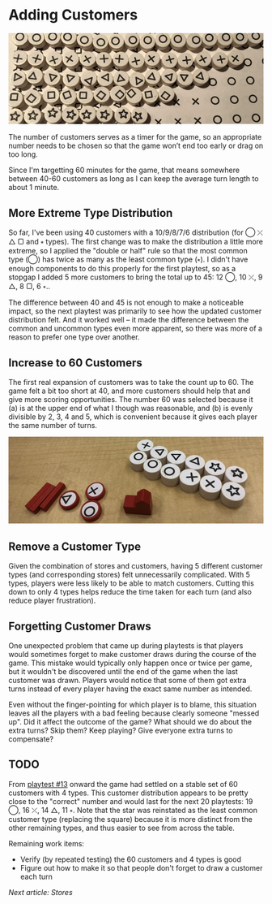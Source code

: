 # Adding Customers

<a href="../playtests/images/pt09/pt09-0685.jpg"><img src="images/pt09-0685-crop.jpg" /></a>

The number of customers serves as a timer for the game, so an appropriate number needs to be chosen so that the game won’t end too early or drag on too long.

Since I'm targetting 60 minutes for the game, that means somewhere between 40-60 customers as long as I can keep the average turn length to about 1 minute.

## More Extreme Type Distribution

So far, I've been using 40 customers with a 10/9/8/7/6 distribution (for ◯ ⤫ △ ▢ and ⭒ types). The first change was to make the distribution a little more extreme, so I applied the "double or half" rule so that the most common type (◯) has twice as many as the least common type (⭒). I didn't have enough components to do this properly for the first playtest, so as a stopgap I added 5 more customers to bring the total up to 45: 12 ◯, 10 ⤫, 9 △, 8 ▢, 6 ⭒..

The difference between 40 and 45 is not enough to make a noticeable impact, so the next playtest was primarily to see how the updated customer distribution felt. And it worked well – it made the difference between the common and uncommon types even more apparent, so there was more of a reason to prefer one type over another.

## Increase to 60 Customers

The first real expansion of customers was to take the count up to 60. The game felt a bit too short at 40, and more customers should help that and give more scoring opportunities. The number 60 was selected because it (a) is at the upper end of what I though was reasonable, and (b) is evenly divisible by 2, 3, 4 and 5, which is convenient because it gives each player the same number of turns.

<a href="../playtests/images/pt13/pt13-0707.jpg"><img src="images/pt13-0707-crop.jpg" /></a>

## Remove a Customer Type

Given the combination of stores and customers, having 5 different customer types (and corresponding stores) felt unnecessarily complicated. With 5 types, players were less likely to be able to match customers. Cutting this down to only 4 types helps reduce the time taken for each turn (and also reduce player frustration).

## Forgetting Customer Draws

One unexpected problem that came up during playtests is that players would sometimes forget to make customer draws during the course of the game. This mistake would typically only happen once or twice per game, but it wouldn't be discovered until the end of the game when the last customer was drawn. Players would notice that some of them got extra turns instead of every player having the exact same number as intended.

Even without the finger-pointing for which player is to blame, this situation leaves all the players with a bad feeling because clearly someone "messed up". Did it affect the outcome of the game? What should we do about the extra turns? Skip them? Keep playing? Give everyone extra turns to compensate?

## TODO

From [playtest #13](../playtests/2018-09-17-playtest-13.md) onward the game had settled on a stable set of 60 customers with 4 types. This customer distribution appears to be pretty close to the "correct" number and would last for the next 20 playtests: 19 ◯, 16 ⤫, 14 △, 11 ⭒. Note that the star was reinstated as the least common customer type (replacing the square) because it is more distinct from the other remaining types, and thus easier to see from across the table.

Remaining work items:

* Verify (by repeated testing) the 60 customers and 4 types is good
* Figure out how to make it so that people don't forget to draw a customer each turn

_Next article: Stores_
